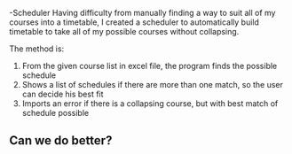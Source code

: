 -Scheduler
Having difficulty from manually finding a way to suit all of my courses into a timetable, 
I created a scheduler to automatically build timetable to take all of my possible courses without collapsing.

The method is:
1. From the given course list in excel file, the program finds the possible schedule
2. Shows a list of schedules if there are more than one match, so the user can decide his best fit
3. Imports an error if there is a collapsing course, but with best match of schedule possible


Can we do better?
-
